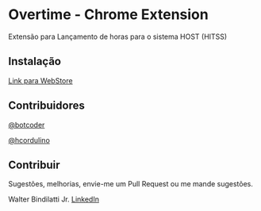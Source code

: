 # Overtime - Chrome Extension

Extensão para Lançamento de horas para o sistema HOST (HITSS)

## Instalação

[Link para WebStore](https://chrome.google.com/webstore/detail/host-lan%C3%A7ar-horas/pnjkgbmndekpimapcliepajnfdkmaeco)

## Contribuidores

[@botcoder](https://github.com/botcoder)

[@hcordulino](https://github.com/hcordulino)

## Contribuir

Sugestões, melhorias, envie-me um Pull Request ou me mande sugestões.

Walter Bindilatti Jr.
[LinkedIn](https://br.linkedin.com/in/walbinjr)
